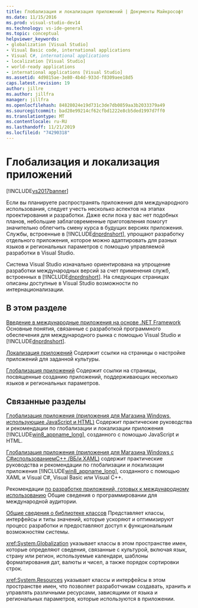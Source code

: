```yaml
---
title: Глобализация и локализация приложений | Документы Майкрософт
ms.date: 11/15/2016
ms.prod: visual-studio-dev14
ms.technology: vs-ide-general
ms.topic: conceptual
helpviewer_keywords:
- globalization [Visual Studio]
- Visual Basic code, international applications
- Visual C#, international applications
- localization [Visual Studio]
- world-ready applications
- international applications [Visual Studio]
ms.assetid: 4d9815ae-3e80-4b4d-933d-f8309aee18d5
caps.latest.revision: 19
author: jillre
ms.author: jillfra
manager: jillfra
ms.openlocfilehash: 84828024e19d731c3de7db0859aa3b2033379a49
ms.sourcegitcommit: bad28e99214cf62cfbd1222e8cb5ded1997d7ff0
ms.translationtype: MT
ms.contentlocale: ru-RU
ms.lasthandoff: 11/21/2019
ms.locfileid: "74290318"
---
```

# <a name="globalizing-and-localizing-applications"></a>Глобализация и локализация приложений
[!INCLUDE[vs2017banner](../includes/vs2017banner.md)]

Если вы планируете распространять приложения для международного использования, следует учесть несколько аспектов на этапах проектирования и разработки. Даже если пока у вас нет подобных планов, небольшие заблаговременные приготовления помогут значительно облегчить смену курса в будущих версиях приложения. Службы, встроенные в [!INCLUDE[dnprdnshort](../includes/dnprdnshort-md.md)], упрощают разработку отдельного приложения, которое можно адаптировать для разных языков и региональных параметров с помощью управляемой разработки в Visual Studio.

 Система Visual Studio изначально ориентирована на упрощение разработки международных версий за счет применения служб, встроенных в [!INCLUDE[dnprdnshort](../includes/dnprdnshort-md.md)]. На следующих страницах описаны доступные в Visual Studio возможности по интернационализации.

## <a name="in-this-section"></a>В этом разделе
 [Введение в международные приложения на основе .NET Framework](../ide/introduction-to-international-applications-based-on-the-dotnet-framework.md) Основные понятия, связанные с разработкой программного обеспечения для международного рынка с помощью Visual Studio и [!INCLUDE[dnprdnshort](../includes/dnprdnshort-md.md)].

 [Локализация приложений](../ide/localizing-applications.md) Содержит ссылки на страницы о настройке приложений для заданной культуры.

 [Глобализация приложений](../ide/globalizing-applications.md) Содержит ссылки на страницы, посвященные созданию приложений, поддерживающих несколько языков и региональных параметров.

## <a name="related-sections"></a>Связанные разделы
 [Глобализация приложения (приложения для Магазина Windows, использующие JavaScript и HTML)](https://go.microsoft.com/fwlink/?LinkId=258266) Содержит практические руководства и рекомендации по глобализации и локализации приложения [!INCLUDE[win8_appname_long](../includes/win8-appname-long-md.md)], созданного с помощью JavaScript и HTML.

 [Глобализация приложения (приложения для Магазина Windows с C#использованиемC++ /ВБ/и XAML)](https://go.microsoft.com/fwlink/?LinkId=258267) содержит практические руководства и рекомендации по глобализации и локализации приложения [!INCLUDE[win8_appname_long](../includes/win8-appname-long-md.md)], созданного с помощью XAML и Visual C#, Visual Basic или Visual C++.

 Рекомендации [по разработке приложений, готовых к международному использованию](https://msdn.microsoft.com/library/f08169c7-aad8-4ec3-9a21-9ebd3b89986c) Общие сведения о программировании для международной аудитории.

 [Общие сведения о библиотеке классов](https://msdn.microsoft.com/library/7e4c5921-955d-4b06-8709-101873acf157) Представляет классы, интерфейсы и типы значений, которые ускоряют и оптимизируют процесс разработки и предоставляют доступ к функциональным возможностям системы.

 <xref:System.Globalization> указывает классы в этом пространстве имен, которые определяют сведения, связанные с культурой, включая язык, страну или регион, используемые календари, шаблоны форматирования дат, валюты и чисел, а также порядок сортировки строк.

 <xref:System.Resources> указывает классы и интерфейсы в этом пространстве имен, что позволяет разработчикам создавать, хранить и управлять различными ресурсами, зависящими от языка и региональных параметров, которые используются в приложении.
